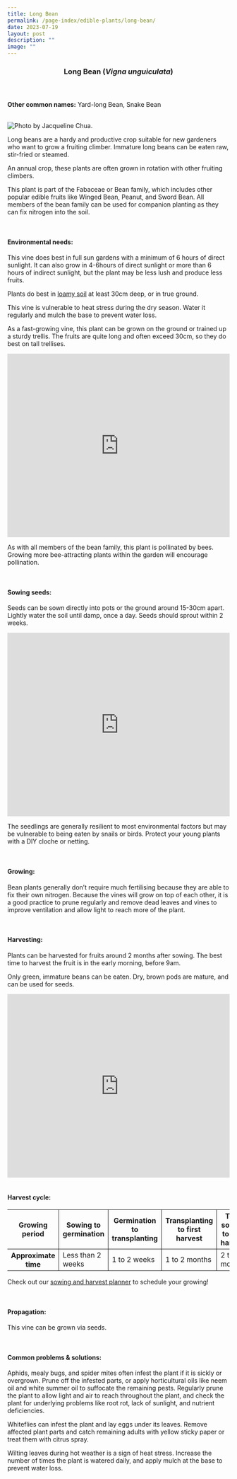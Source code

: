 ```yaml
---
title: Long Bean
permalink: /page-index/edible-plants/long-bean/
date: 2023-07-19
layout: post
description: ""
image: ""
---
```

<header>
	<h3>Long Bean (<em>Vigna unguiculata</em>)</h3>
</header>
	
<section>
	<p><strong>Other common names:</strong> Yard-long Bean, Snake Bean</p>
	<br>
</section>

<section>
	<img title="Photo by Jacqueline Chua." src="">
	
<p>Long beans are a hardy and productive crop suitable for new gardeners who want to grow a fruiting climber. Immature long beans can be eaten raw, stir-fried or steamed. </p>
<p>An annual crop, these plants are often grown in rotation with other fruiting climbers. </p>
<p>This plant is part of the 	Fabaceae or Bean family, which includes other popular edible fruits like Winged Bean, Peanut, and Sword Bean.  All members of the bean family can be used for companion planting as they can fix nitrogen into the soil. 
</p>
	<br>
</section>

<section>
	<h4>Environmental needs:</h4>
<p>This vine does best in full sun gardens with a minimum of 6 hours of direct sunlight. It can also grow in 4-6hours of direct sunlight or more than 6 hours of indirect sunlight, but the plant may be less lush and produce less fruits. </p>
<p>Plants do best in <a href="https://staging.dmhtu0pi4p9u7.amplifyapp.com/page-index/horticulture-techniques/soil/">loamy soil</a> at least 30cm deep, or in true ground. </p>
<p>This vine is vulnerable to heat stress during the dry season. Water it regularly and mulch the base to prevent water loss.</p>
<p>As a fast-growing vine, this plant can be grown on the ground or trained up a sturdy trellis. The fruits are quite long and often exceed 30cm, so they do best on tall trellises. </p>
	
<iframe width="100%" height="415" src="https://www.youtube.com/embed/SUQGxxAAcNs" title="YouTube video player" frameborder="0" allow="accelerometer; autoplay; clipboard-write; encrypted-media; gyroscope; picture-in-picture; web-share" allowfullscreen=""></iframe>	<br>
	
<p>As with all members of the bean family, this plant is pollinated by bees. Growing more bee-attracting plants within the garden will encourage pollination. </p>
<br>
</section>

<section>
  <h4>Sowing seeds:</h4>
<p>Seeds can be sown directly into pots or the ground around 15-30cm apart. Lightly water the soil until damp, once a day. Seeds should sprout within 2 weeks. </p>
	
<iframe width="100%" height="415" src="https://www.youtube.com/embed/x7J87wY7U6s" title="YouTube video player" frameborder="0" allow="accelerometer; autoplay; clipboard-write; encrypted-media; gyroscope; picture-in-picture; web-share" allowfullscreen=""></iframe>	<br>

<p>The seedlings are generally resilient to most environmental factors but may be vulnerable to being eaten by snails or birds. Protect your young plants with a DIY cloche or netting. </p>
	<br>
</section>

<section>
	<h4>Growing:</h4>
<p>Bean plants generally don’t require much fertilising because they are able to fix their own nitrogen. 
Because the vines will grow on top of each other, it is a good practice to prune regularly and remove dead leaves and vines to improve ventilation and allow light to reach more of the plant.</p>
	<br>
</section>

<section>
	<h4>Harvesting:</h4>
<p>Plants can be harvested for fruits around 2 months after sowing. The best time to harvest the fruit is in the early morning, before 9am. </p>
<p>Only green, immature beans can be eaten. Dry, brown pods are mature, and can be used for seeds.
</p>
	
<iframe width="100%" height="415" src="https://www.youtube.com/embed/eGBg_S8yj0U" title="YouTube video player" frameborder="0" allow="accelerometer; autoplay; clipboard-write; encrypted-media; gyroscope; picture-in-picture; web-share" allowfullscreen=""></iframe>	<br>
<br>
</section>

<section>
	<h4>Harvest cycle:</h4>
	<table>
		<thead>
			<tr>
				<th style="border-bottom:0px; border-right:solid 1px;">Growing period</th>
				<th style="border-bottom:0px; border-right:solid 1px;">Sowing to germination</th>
				<th style="border-bottom:0px; border-right:solid 1px;">Germination to transplanting</th>
				<th style="border-bottom:0px; border-right:solid 1px;">Transplanting to first harvest</th>
				<th style="border-bottom:0px; border-left:solid 1px;">Total sowing to first harvest</th>
			</tr>
		</thead>
		<tbody>
			<tr>
				<th style="border-right:solid 1px;">Approximate time</th>
				<td style="border-right:solid 1px;">Less than 2 weeks</td>
				<td style="border-right:solid 1px;">1 to 2 weeks</td>
				<td style="border-right:solid 1px;">1 to 2 months</td>
				<td style="border-left:solid 1px;">2 to 3 months</td>
			</tr>
		</tbody>
	</table>
	
<p>Check out our&nbsp;<a href="https://staging.dmhtu0pi4p9u7.amplifyapp.com/digital-tools/sowing-planner/">sowing and harvest planner</a>&nbsp;to schedule your growing! </p>
<br>
</section>

<section>
	<h4>Propagation:</h4>
	<p>This vine can be grown via seeds. </p>
	<br>
</section>

<section>
	<h4>Common problems &amp; solutions:</h4>
<p>Aphids, mealy bugs, and spider mites often infest the plant if it is sickly or overgrown. Prune off the infested parts, or apply horticultural oils like neem oil and white summer oil to suffocate the remaining pests. Regularly prune the plant to allow light and air to reach throughout the plant, and check the plant for underlying problems like root rot, lack of sunlight, and nutrient deficiencies. </p>
<p>Whiteflies can infest the plant and lay eggs under its leaves. Remove affected plant parts and catch remaining adults with yellow sticky paper or treat them with citrus spray. </p>
<p>Wilting leaves during hot weather is a sign of heat stress. Increase the number of times the plant is watered daily, and apply mulch at the base to prevent water loss.</p>
<br>
</section>